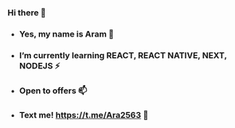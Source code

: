### Hi there 👋 
* ### Yes, my name is Aram 🤔
* ### I’m currently learning REACT, REACT NATIVE, NEXT, NODEJS ⚡
* ### Open to offers 📫
* ### Text me! https://t.me/Ara2563 💬
<!--
**aram20134/aram20134** is a ✨ _special_ ✨ repository because its `README.md` (this file) appears on your GitHub profile.

Here are some ideas to get you started:

- 🔭 I’m currently working on ...
- 🌱 I’m currently learning ...
- 👯 I’m looking to collaborate on ...
- 🤔 I’m looking for help with ...
- 💬 Ask me about ...
- 📫 How to reach me: ...
- 😄 Pronouns: ...
- ⚡ Fun fact: ...
-->
